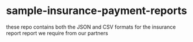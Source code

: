 # sample-insurance-payment-reports
these repo contains both the JSON and CSV formats for the insurance report report we require from our partners
